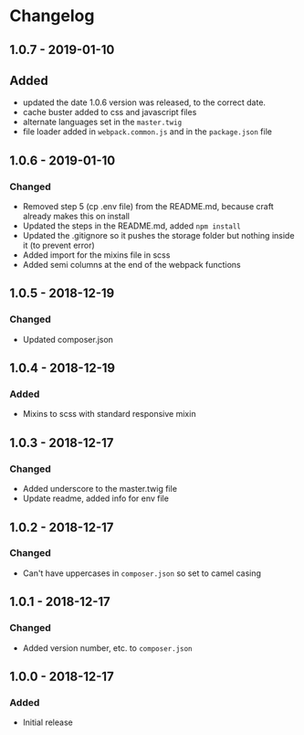 # Changelog

## 1.0.7 - 2019-01-10
## Added
- updated the date 1.0.6 version was released, to the correct date.
- cache buster added to css and javascript files
- alternate languages set in the `master.twig`
- file loader added in `webpack.common.js` and in the `package.json` file

## 1.0.6 - 2019-01-10
### Changed
- Removed step 5 (cp .env file) from the README.md, because craft already makes this on install
- Updated the steps in the README.md, added `npm install`
- Updated the .gitignore so it pushes the storage folder but nothing inside it (to prevent error)
- Added import for the mixins file in scss
- Added semi columns at the end of the webpack functions

## 1.0.5 - 2018-12-19
### Changed
- Updated composer.json

## 1.0.4 - 2018-12-19
### Added
- Mixins to scss with standard responsive mixin

## 1.0.3 - 2018-12-17
### Changed
- Added underscore to the master.twig file
- Update readme, added info for env file

## 1.0.2 - 2018-12-17
### Changed
- Can't have uppercases in `composer.json` so set to camel casing

## 1.0.1 - 2018-12-17
### Changed
- Added version number, etc. to `composer.json`

## 1.0.0 - 2018-12-17
### Added
- Initial release